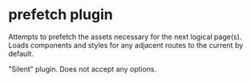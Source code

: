 # prefetch plugin

Attempts to prefetch the assets necessary for the next logical page(s). Loads
components and styles for any adjacent routes to the current by default.

"Silent" plugin. Does not accept any options.
